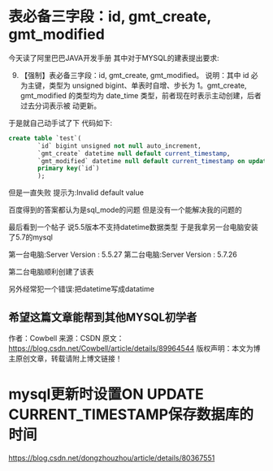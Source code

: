 # 表必备三字段：id, gmt_create, gmt_modified

今天读了阿里巴巴JAVA开发手册 其中对于MYSQL的建表提出要求:

9. 【强制】表必备三字段：id, gmt_create, gmt_modified。
说明：其中 id 必为主键，类型为 unsigned bigint、单表时自增、步长为 1。gmt_create,
gmt_modified 的类型均为 date_time 类型，前者现在时表示主动创建，后者过去分词表示被
动更新。

于是就自己动手试了下 代码如下:

```sql
create table `test`(
        `id` bigint unsigned not null auto_increment,
		`gmt_create` datetime null default current_timestamp,
		`gmt_modified` datetime null default current_timestamp on update current_timestamp,
		primary key(`id`)
		);

```

但是一直失败 提示为:Invalid default value

百度得到的答案都认为是sql_mode的问题 但是没有一个能解决我的问题的

最后看到一个帖子 说5.5版本不支持datetime数据类型 于是我拿另一台电脑安装了5.7的mysql

第一台电脑:Server Version : 5.5.27
第二台电脑:Server Version : 5.7.26

第二台电脑顺利创建了该表

另外经常犯一个错误:把datetime写成datatime

希望这篇文章能帮到其他MYSQL初学者
--------------------- 
作者：Cowbell 
来源：CSDN 
原文：https://blog.csdn.net/Cowbell/article/details/89964544 
版权声明：本文为博主原创文章，转载请附上博文链接！





# mysql更新时设置ON UPDATE CURRENT_TIMESTAMP保存数据库的时间

https://blog.csdn.net/dongzhouzhou/article/details/80367551
